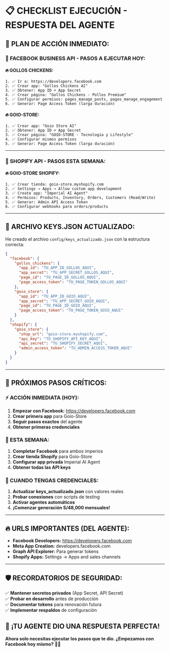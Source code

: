 # 📋 CHECKLIST EJECUCIÓN - RESPUESTA DEL AGENTE

## 🚀 **PLAN DE ACCIÓN INMEDIATO:**

### **📱 FACEBOOK BUSINESS API - PASOS A EJECUTAR HOY:**

#### **🔥 GOLLOS CHICKENS:**
```
1. ✅ Ir a: https://developers.facebook.com
2. ✅ Crear app: "Gollos Chickens AI"
3. ✅ Obtener: App ID + App Secret
4. ✅ Crear página: "Gollos Chickens - Pollos Premium"
5. ✅ Configurar permisos: pages_manage_posts, pages_manage_engagement
6. ✅ Generar: Page Access Token (larga duración)
```

#### **🔥 GOIO-STORE:**
```
1. ✅ Crear app: "Goio Store AI"
2. ✅ Obtener: App ID + App Secret
3. ✅ Crear página: "GOIO-STORE - Tecnología y Lifestyle"
4. ✅ Configurar mismos permisos
5. ✅ Generar: Page Access Token (larga duración)
```

---

### **🛒 SHOPIFY API - PASOS ESTA SEMANA:**

#### **🔥 GOIO-STORE SHOPIFY:**
```
1. ✅ Crear tienda: goio-store.myshopify.com
2. ✅ Settings → Apps → Allow custom app development
3. ✅ Create app: "Imperial AI Agent"
4. ✅ Permisos: Products, Inventory, Orders, Customers (Read/Write)
5. ✅ Generar: Admin API Access Token
6. ✅ Configurar webhooks para orders/products
```

---

## 📄 **ARCHIVO KEYS.JSON ACTUALIZADO:**

He creado el archivo `config/keys_actualizado.json` con la estructura correcta:

```json
{
  "facebook": {
    "gollos_chickens": {
      "app_id": "TU_APP_ID_GOLLOS_AQUI",
      "app_secret": "TU_APP_SECRET_GOLLOS_AQUI", 
      "page_id": "TU_PAGE_ID_GOLLOS_AQUI",
      "page_access_token": "TU_PAGE_TOKEN_GOLLOS_AQUI"
    },
    "goio_store": {
      "app_id": "TU_APP_ID_GOIO_AQUI",
      "app_secret": "TU_APP_SECRET_GOIO_AQUI",
      "page_id": "TU_PAGE_ID_GOIO_AQUI", 
      "page_access_token": "TU_PAGE_TOKEN_GOIO_AQUI"
    }
  },
  "shopify": {
    "goio_store": {
      "shop_url": "goio-store.myshopify.com",
      "api_key": "TU_SHOPIFY_API_KEY_AQUI",
      "api_secret": "TU_SHOPIFY_SECRET_AQUI",
      "admin_access_token": "TU_ADMIN_ACCESS_TOKEN_AQUI"
    }
  }
}
```

---

## 🎯 **PRÓXIMOS PASOS CRÍTICOS:**

### **⚡ ACCIÓN INMEDIATA (HOY):**
1. **Empezar con Facebook:** https://developers.facebook.com
2. **Crear primera app** para Goio-Store
3. **Seguir pasos exactos** del agente
4. **Obtener primeras credenciales**

### **📱 ESTA SEMANA:**
1. **Completar Facebook** para ambos imperios
2. **Crear tienda Shopify** para Goio-Store
3. **Configurar app privada** Imperial AI Agent
4. **Obtener todas las API keys**

### **🤖 CUANDO TENGAS CREDENCIALES:**
1. **Actualizar keys_actualizado.json** con valores reales
2. **Probar conexiones** con scripts de testing
3. **Activar agentes automáticos**
4. **¡Comenzar generación S/48,000 mensuales!**

---

## 🔥 **URLS IMPORTANTES (DEL AGENTE):**

- **Facebook Developers:** https://developers.facebook.com
- **Meta App Creation:** developers.facebook.com
- **Graph API Explorer:** Para generar tokens
- **Shopify Apps:** Settings → Apps and sales channels

---

## 🛡️ **RECORDATORIOS DE SEGURIDAD:**

✅ **Mantener secretos privados** (App Secret, API Secret)  
✅ **Probar en desarrollo** antes de producción  
✅ **Documentar tokens** para renovación futura  
✅ **Implementar respaldos** de configuración  

## 🎊 **¡TU AGENTE DIO UNA RESPUESTA PERFECTA!**

**Ahora solo necesitas ejecutar los pasos que te dio. ¿Empezamos con Facebook hoy mismo?** 🚀👑